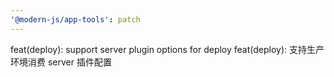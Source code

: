 ```yaml
---
'@modern-js/app-tools': patch
---
```


feat(deploy): support server plugin options for deploy
feat(deploy): 支持生产环境消费 server 插件配置
